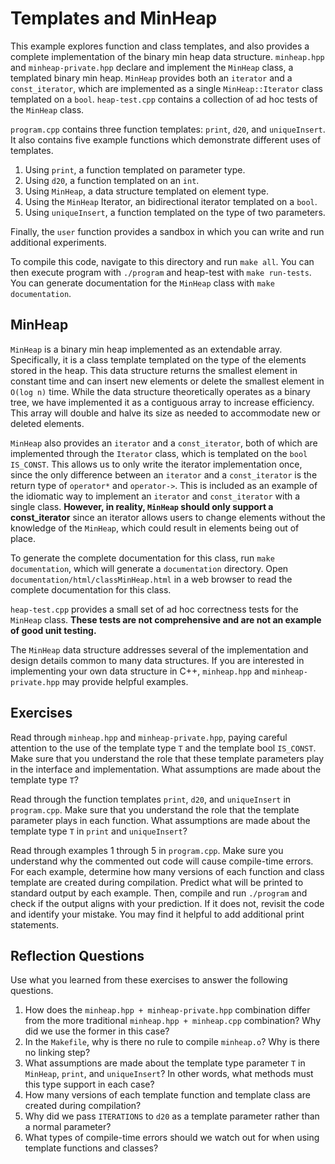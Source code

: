 # Templates and MinHeap
This example explores function and class templates, and also provides a complete implementation of the binary min heap data structure.  `minheap.hpp` and `minheap-private.hpp` declare and implement the `MinHeap` class, a templated binary min heap.  `MinHeap` provides both an `iterator` and a `const_iterator`, which are implemented as a single `MinHeap::Iterator` class templated on a `bool`.  `heap-test.cpp` contains a collection of ad hoc tests of the `MinHeap` class.

`program.cpp` contains three function templates: `print`, `d20`, and `uniqueInsert`.  It also contains five example functions which demonstrate different uses of templates.
1. Using `print`, a function templated on parameter type.
2. Using `d20`, a function templated on an `int`.
3. Using `MinHeap`, a data structure templated on element type.
4. Using the `MinHeap` Iterator, an bidirectional iterator templated on a `bool`.
5. Using `uniqueInsert`, a function templated on the type of two parameters.

Finally, the `user` function provides a sandbox in which you can write and run additional experiments.

To compile this code, navigate to this directory and run `make all`.  You can then execute program with `./program` and heap-test with `make run-tests`.  You can generate documentation for the `MinHeap` class with `make documentation`.

## MinHeap
`MinHeap` is a binary min heap implemented as an extendable array.  Specifically, it is a class template templated on the type of the elements stored in the heap.  This data structure returns the smallest element in constant time and can insert new elements or delete the smallest element in `O(log n)` time.  While the data structure theoretically operates as a binary tree, we have implemented it as a contiguous array to increase efficiency.  This array will double and halve its size as needed to accommodate new or deleted elements.

`MinHeap` also provides an `iterator` and a `const_iterator`, both of which are implemented through the `Iterator` class, which is templated on the `bool IS_CONST`.  This allows us to only write the iterator implementation once, since the only difference between an `iterator` and a `const_iterator` is the return type of `operator*` and `operator->`.  This is included as an example of the idiomatic way to implement an `iterator` and `const_iterator` with a single class.  **However, in reality, `MinHeap` should only support a const_iterator** since an iterator allows users to change elements without the knowledge of the `MinHeap`, which could result in elements being out of place.  

To generate the complete documentation for this class, run `make documentation`, which will generate a `documentation` directory.  Open `documentation/html/classMinHeap.html` in a web browser to read the complete documentation for this class.

`heap-test.cpp` provides a small set of ad hoc correctness tests for the `MinHeap` class.  **These tests are not comprehensive and are not an example of good unit testing.**

The `MinHeap` data structure addresses several of the implementation and design details common to many data structures.  If you are interested in implementing your own data structure in C++, `minheap.hpp` and `minheap-private.hpp` may provide helpful examples.

## Exercises
Read through `minheap.hpp` and `minheap-private.hpp`, paying careful attention to the use of the template type `T` and the template bool `IS_CONST`.  Make sure that you understand the role that these template parameters play in the interface and implementation.  What assumptions are made about the template type `T`?

Read through the function templates `print`, `d20`, and `uniqueInsert` in `program.cpp`.  Make sure that you understand the role that the template parameter plays in each function.  What assumptions are made about the template type `T` in `print` and `uniqueInsert`?

Read through examples 1 through 5 in `program.cpp`.  Make sure you understand why the commented out code will cause compile-time errors.  For each example, determine how many versions of each function and class template are created during compilation.  Predict what will be printed to standard output by each example.  Then, compile and run `./program` and check if the output aligns with your prediction.  If it does not, revisit the code and identify your mistake.  You may find it helpful to add additional print statements.

## Reflection Questions
Use what you learned from these exercises to answer the following questions.
1. How does the `minheap.hpp + minheap-private.hpp` combination differ from the more traditional `minheap.hpp + minheap.cpp` combination?  Why did we use the former in this case?
2. In the `Makefile`, why is there no rule to compile `minheap.o`?  Why is there no linking step?
3. What assumptions are made about the template type parameter `T` in `MinHeap`, `print`, and `uniqueInsert`?  In other words, what methods must this type support in each case?
4. How many versions of each template function and template class are created during compilation?
5. Why did we pass `ITERATIONS` to `d20` as a template parameter rather than a normal parameter?
6. What types of compile-time errors should we watch out for when using template functions and classes?
